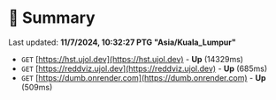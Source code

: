 # 📖 Summary
Last updated: **11/7/2024, 10:32:27 PTG "Asia/Kuala_Lumpur"**

- `GET` [https://hst.ujol.dev](https://hst.ujol.dev) - **Up** (14329ms)
- `GET` [https://reddviz.ujol.dev](https://reddviz.ujol.dev) - **Up** (685ms)
- `GET` [https://dumb.onrender.com](https://dumb.onrender.com) - **Up** (509ms)
